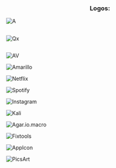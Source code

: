 <h3 align="center">Logos:</h2>

![A](https://github.com/QxAngel/QxAngel/assets/136937878/0641c6ac-b563-4564-ab90-ac9d3656e21c)
<h2></h2>

![Qx](https://github.com/QxAngel/QxAngel/assets/136937878/76fcb720-7ae8-4e55-9327-7a07ea17abdf)
<h2></h2>

![AV](https://github.com/QxAngel/QxAngel/assets/136937878/0fea5dd0-418d-4337-896b-4bf7525baa51)

![Amarillo](https://github.com/QxAngel/QxAngel/assets/136937878/5add8513-66fe-41fe-bd82-7dd9ed45c563)

![Netflix](https://github.com/QxAngel/QxAngel/assets/136937878/10bf1b23-77d2-4183-9e65-a66d5f9c6420)

![Spotify](https://github.com/QxAngel/QxAngel/assets/136937878/7f230d8a-ea1a-4242-956d-455c18e46102)

![Instagram](https://github.com/QxAngel/QxAngel/assets/136937878/7ea47326-6e0f-4dd2-969d-f12c52a8533e)

![Kali](https://github.com/QxAngel/QxAngel/assets/136937878/9ec5e1f9-24b9-4c7e-93b3-f25ec0e5a48d)

![Agar.io.macro](https://github.com/QxAngel/QxAngel/assets/136937878/5bd3b5a4-c162-4d3f-bdf6-2f16845a07bb)

![Fixtools](https://github.com/QxAngel/QxAngel/assets/136937878/2c5ddaae-5742-46a4-8040-52622405ee1e)

![AppIcon](https://github.com/QxAngel/QxAngel/assets/136937878/6f96a5e9-fe5e-478a-a5d8-309cf6808b00)


![PicsArt](https://github.com/QxAngel/QxAngel/assets/136937878/f38178c1-17cd-4af5-9124-574802e8b88c)
